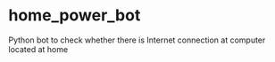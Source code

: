 # home_power_bot
Python bot to check whether there is Internet connection at computer located at home
